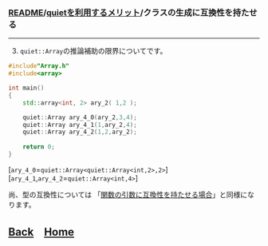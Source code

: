 ### [README](../../README.md)/[quietを利用するメリット](merit_0_0.md)/クラスの生成に互換性を持たせる

***
3. `quiet::Array`の推論補助の限界についてです。

``` C++
#include"Array.h"
#include<array>

int main()
{
    std::array<int, 2> ary_2( 1,2 );

    quiet::Array ary_4_0(ary_2,3,4);
    quiet::Array ary_4_1(1,ary_2,4);
    quiet::Array ary_4_2(1,2,ary_2);
    
    return 0;
}
``` 
[`ary_4_0`=`quiet::Array<quiet::Array<int,2>,2>`]
[`ary_4_1`,`ary_4_2`=`quiet::Array<int,4>`]

尚、型の互換性については 「[関数の引数に互換性を持たせる場合](merit_0_3.md)」と同様になります。

## [Back](merit_1_3.md)　[Home](merit_0_0.md)